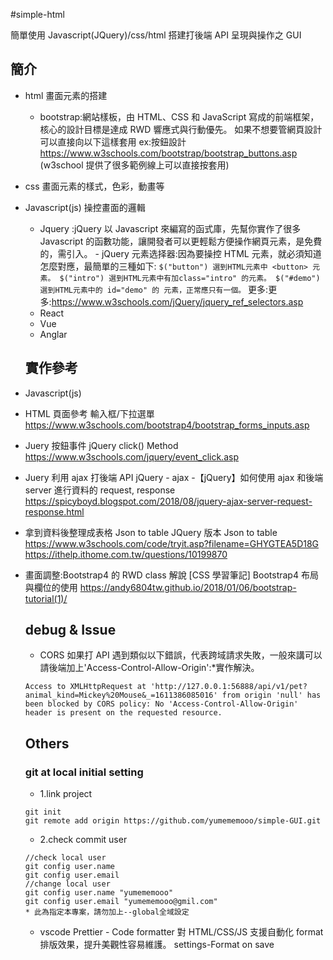 #simple-html

簡單使用 Javascript(JQuery)/css/html 搭建打後端 API 呈現與操作之 GUI

## 簡介

- html
  畫面元素的搭建 <table class="table" id="table"> 
  - bootstrap:網站樣板，由 HTML、CSS 和 JavaScript 寫成的前端框架，核心的設計目標是達成 RWD 響應式與行動優先。
  如果不想要管網頁設計可以直接向以下這樣套用 ex:按鈕設計
  https://www.w3schools.com/bootstrap/bootstrap_buttons.asp (w3school 提供了很多範例線上可以直接按套用)
- css
  畫面元素的樣式，色彩，動畫等
- Javascript(js) 操控畫面的邏輯 
  - Jquery :jQuery 以 Javascript 來編寫的函式庫，先幫你實作了很多 Javascript 的函數功能，讓開發者可以更輕鬆方便操作網頁元素，是免費的，<head>需引入。 - jQuery 元素选择器:因為要操控 HTML 元素，就必須知道怎麼對應，最簡單的三種如下:
  `$("button") 選到HTML元素中 <button> 元素。 $("intro") 選到HTML元素中有加class="intro" 的元素。 $("#demo") 選到HTML元素中的 id="demo" 的 元素，正常應只有一個。`
  更多:更多:https://www.w3schools.com/jQuery/jquery_ref_selectors.asp
  - React
  - Vue
  - Anglar

  ## 實作參考
- Javascript(js)
- HTML 頁面參考 輸入框/下拉選單
  https://www.w3schools.com/bootstrap4/bootstrap_forms_inputs.asp

- Juery 按鈕事件 jQuery click() Method
  https://www.w3schools.com/jquery/event_click.asp

- Juery 利用 ajax 打後端 API
  jQuery - ajax -【jQuery】如何使用 ajax 和後端 server 進行資料的 request, response
  https://spicyboyd.blogspot.com/2018/08/jquery-ajax-server-request-response.html

- 拿到資料後整理成表格
  Json to table
  JQuery 版本 Json to table
  https://www.w3schools.com/code/tryit.asp?filename=GHYGTEA5D18G
  https://ithelp.ithome.com.tw/questions/10199870

- 畫面調整:Bootstrap4 的 RWD class 解說
  [CSS 學習筆記] Bootstrap4 布局與欄位的使用
  https://andy6804tw.github.io/2018/01/06/bootstrap-tutorial(1)/

## debug & Issue

- CORS
  如果打 API 遇到類似以下錯誤，代表跨域請求失敗，一般來講可以請後端加上'Access-Control-Allow-Origin':\*實作解決。

```
Access to XMLHttpRequest at 'http://127.0.0.1:56888/api/v1/pet?animal_kind=Mickey%20Mouse&_=1611386085016' from origin 'null' has been blocked by CORS policy: No 'Access-Control-Allow-Origin' header is present on the requested resource.
```

## Others

### git at local initial setting

- 1.link project

```
git init
git remote add origin https://github.com/yumememooo/simple-GUI.git
```

- 2.check commit user

```
//check local user
git config user.name
git config user.email
//change local user
git config user.name "yumememooo"
git config user.email "yumememooo@gmil.com"
* 此為指定本專案，請勿加上--global全域設定
```

- vscode
  Prettier - Code formatter
  對 HTML/CSS/JS 支援自動化 format 排版效果，提升美觀性容易維護。
  settings-Format on save
